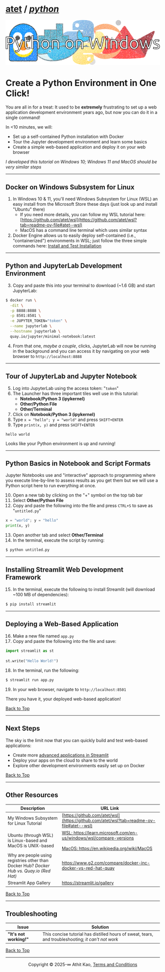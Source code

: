 # [atet](https://github.com/atet) / [**_python_**](https://github.com/atet/python/blob/main/README.md#atet--python)

[![.img/python_logo.png](.img/python_logo.png)](#nolink)

# Create a Python Environment in One Click!

You are all in for a treat: It used to be **extremely** frustrating to set up a web application development environment years ago, but now you can do it in a single command!

In <10 minutes, we will:
- Set up a self-contained Python installation with Docker
- Tour the Jupyter development environment and learn some basics
- Create a simple web-based application and deploy it on your web browser

*I developed this tutorial on Windows 10; Windows 11 and MacOS should be very similar steps*

----------------------------------------------------------------------------

## Docker on Windows Subsystem for Linux

1. In Windows 10 & 11, you'll need Windows Subsystem for Linux (WSL) an easy install from the Microsoft Store these days (just look up and install "Ubuntu" there)
    - If you need more details, you can follow my WSL tutorial here: [https://github.com/atet/wsl](https://github.com/atet/wsl?tab=readme-ov-file#atet--wsl)
    - MacOS has a command line terminal which uses similar syntax
2. Docker Engine allows us to easily deploy self-contained (i.e., "containerized") environments in WSL; just follow the three simple commands here: [Install and Test Installation](https://github.com/atet/wsl?tab=readme-ov-file#4-cli-docker)

----------------------------------------------------------------------------

## Python and JupyterLab Development Environment

3. Copy and paste this into your terminal to download (~1.6 GB) and start JupyterLab:

```bash
$ docker run \
  -dit \
  -p 8888:8888 \
  -p 8501:8501 \
  -e JUPYTER_TOKEN="token" \
  --name jupyterlab \
  --hostname jupyterlab \
  quay.io/jupyter/minimal-notebook:latest
```

4. From that one, *maybe a couple*, clicks, JupyterLab will now be running in the background and you can access it by navigating on your web browser to `http://localhost:8888`

----------------------------------------------------------------------------

## Tour of JupyterLab and Jupyter Notebook

5. Log into JupyterLab using the access token: "`token`"
6. The Launcher has three important tiles well use in this tutorial: 
   - **Notebook/Python 3 (ipykernel)**
   - **Other/Python File**
   - **Other/Terminal**
7. Click on **Notebook/Python 3 (ipykernel)**
8. Type `x = "hello"; y = "world"` and press `SHIFT+ENTER`
9. Type `print(x, y)` and press `SHIFT+ENTER`

```
hello world
```

Looks like your Python environment is up and running!

----------------------------------------------------------------------------

## Python Basics in Notebook and Script Formats

Jupyter Notebooks use and "interactive" approach to programming where you execute line-by-line to assess results as you get them but we will use a Python script here to run everything at once.

10. Open a new tab by clicking on the "+" symbol on the top tab bar
11. Select **Other/Python File**
12. Copy and paste the following into the file and press `CTRL+S` to save as "`untitled.py`"

```python
x = "world"; y = "hello"
print(x, y)
```

13. Open another tab and select **Other/Terminal**
14. In the terminal, execute the script by running:

```bash
$ python untitled.py 
```

----------------------------------------------------------------------------

## Installing Streamlit Web Development Framework

15. In the terminal, execute the following to install Streamlit (will download ~100 MB of dependencies):

```bash
$ pip install streamlit
```

----------------------------------------------------------------------------

## Deploying a Web-Based Application

16. Make a new file named `app.py`
17. Copy and paste the following into the file and save:

```python
import streamlit as st

st.write("Hello World!")
```

18. In the terminal, run the following:

```bash
$ streamlit run app.py
```

19. In your web browser, navigate to `http://localhost:8501`

There you have it, your deployed web-based application!

[Back to Top](#table-of-contents)

----------------------------------------------------------------------------

## Next Steps

The sky is the limit now that you can quickly build and test web-based applications:
- Create more [advanced applications in Streamlit](https://streamlit.io/gallery)
- Deploy your apps on the cloud to share to the world
- Explore other development environments easily set up on Docker

[Back to Top](#table-of-contents)

----------------------------------------------------------------------------

## Other Resources

**Description** | **URL Link**
--- | ---
My Windows Subsystem for Linux Tutorial | [https://github.com/atet/wsl](https://github.com/atet/wsl?tab=readme-ov-file#atet--wsl)
Ubuntu (through WSL) is Linux-based and MacOS is UNIX-based | <a href="https://learn.microsoft.com/en-us/windows/wsl/compare-versions#:~:text=WSL%202%20is%20the%20current%20default%20version%20when%20installing%20a%20Linux%20distribution%20and%20uses%20the%20latest%20and%20greatest%20in%20virtualization%20technology%20to%20run%20a%20Linux%20kernel%20inside%20of%20a%20lightweight%20utility%20virtual%20machine%20(VM).%20WSL2%20runs%20Linux%20distributions%20as%20isolated%20containers%20inside%20the%20managed%20VM.">WSL: https://learn.microsoft.com/en-us/windows/wsl/compare-versions</a></br></br><a href="https://en.wikipedia.org/wiki/MacOS#:~:text=macOS%2C%20originally%20Mac%20OS%20X,system%20for%20Apple's%20Mac%20computers.">MacOS: https://en.wikipedia.org/wiki/MacOS</a>
Why are people using registries other than Docker Hub? *Docker Hub vs. Quay.io (Red Hat)* | https://www.g2.com/compare/docker-inc-docker-vs-red-hat-quay
Streamlit App Gallery | https://streamlit.io/gallery

[Back to Top](#table-of-contents)

----------------------------------------------------------------------------

## Troubleshooting

Issue | Solution
--- | ---
**"It's not working!"** | This concise tutorial has distilled hours of sweat, tears, and troubleshooting; _it can't not work_

[Back to Top](#atet--python)

----------------------------------------------------------------------------

<p align="center">Copyright © 2025-∞ Athit Kao, <a href="http://www.athitkao.com/tos.html" target="_blank">Terms and Conditions</a></p>